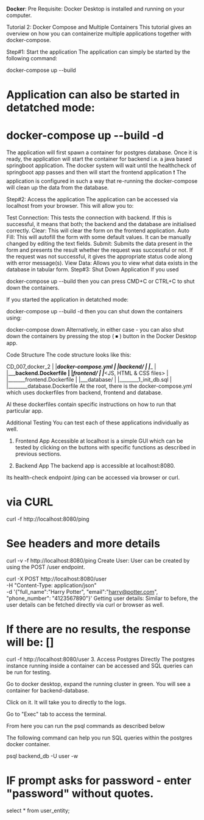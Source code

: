 **Docker**: 
Pre Requisite:
Docker Desktop is installed and running on your computer.

Tutorial 2: Docker Compose and Multiple Containers
This tutorial gives an overview on how you can containerize multiple applications together with docker-compose.

Step#1: Start the application
The application can simply be started by the following command:

docker-compose up --build
# Application can also be started in detatched mode:
# docker-compose up --build -d
The application will first spawn a container for postgres database.
Once it is ready, the application will start the container for backend i.e. a java based springboot application.
The docker system will wait until the healthcheck of springboot app passes and then will start the frontend application
❗ The application is configured in such a way that re-running the docker-compose will clean up the data from the database.

Step#2: Access the application
The application can be accessed via localhost from your browser. This will allow you to:

Test Connection: This tests the connection with backend. If this is successful, it means that both; the backend and the database are initialised correctly.
Clear: This will clear the form on the frontend application.
Auto Fill: This will autofill the form with some default values. It can be manually changed by editing the text fields.
Submit: Submits the data present in the form and presents the result whether the request was successful or not. If the request was not successful, it gives the appropriate status code along with error message(s).
View Data: Allows you to view what data exists in the database in tabular form.
Step#3: Shut Down Application
If you used

docker-compose up --build
then you can press CMD+C or CTRL+C to shut down the containers.

If you started the application in detatched mode:

docker-compose up --build -d
then you can shut down the containers using:

docker-compose down
Alternatively, in either case - you can also shut down the containers by pressing the stop ( ⏹ ) button in the Docker Desktop app.

Code Structure
The code structure looks like this:

CD_007_docker_2
|
|___docker-compose.yml
|
|___backend/
|   |_______<some backend code files>
|   |_______backend.Dockerfile
|
|___frontend/
|   |_______<JS, HTML & CSS files>
|   |_______frontend.Dockerfile
|
|___database/
|   |________1_init_db.sql
|   |________database.Dockerfile
At the root, there is the docker-compose.yml which uses dockerfiles from backend, frontend and database.

Al these dockerfiles contain specific instructions on how to run that particular app.

Additional Testing
You can test each of these applications individually as well.

1. Frontend App
Accessible at localhost is a simple GUI which can be tested by clicking on the buttons with specific functions as described in previous sections.

2. Backend App
The backend app is accessible at localhost:8080.

Its health-check endpoint /ping can be accessed via browser or curl.

# via CURL
curl -f http://localhost:8080/ping

# See headers and more details
curl -v -f http://localhost:8080/ping
Create User: User can be created by using the POST /user endpoint.

curl -X POST http://localhost:8080/user \
-H "Content-Type: application/json" \
-d '{"full_name":"Harry Potter", "email":"harry@potter.com", "phone_number": "4123567890"}'
Getting user details: Similar to before, the user details can be fetched directly via curl or browser as well.

# If there are no results, the response will be: []
curl -f http://localhost:8080/user
3. Access Postgres Directly
The postgres instance running inside a container can be accessed and SQL queries can be run for testing.

Go to docker desktop, expand the running cluster in green. You will see a container for backend-database.

Click on it. It will take you to directly to the logs.

Go to "Exec" tab to access the terminal.

From here you can run the psql commands as described below

The following command can help you run SQL queries within the postgres docker container.

psql backend_db -U user -w
# IF prompt asks for password - enter "password" without quotes.
select * from user_entity;
